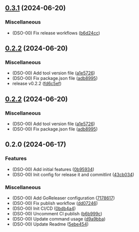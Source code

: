 

## [0.3.1](https://github.com/gbh-tech/github-pr-commenter/compare/v0.3.0...v0.3.1) (2024-06-20)


### Miscellaneous

* (DSO-00) Fix release workflows ([b6d24cc](https://github.com/gbh-tech/github-pr-commenter/commit/b6d24cce54fea5cd07c73c1edb0a3a972b200fed))

## [0.2.2](https://github.com/gbh-tech/github-pr-commenter/compare/v0.3.0...v0.3.1) (2024-06-20)


### Miscellaneous

* (DSO-00) Add tool version file ([a1e5726](https://github.com/gbh-tech/github-pr-commenter/commit/a1e57263259a5905a708cabdf7a15fcb425902cb))
* (DSO-00) Fix package.json file ([adb8995](https://github.com/gbh-tech/github-pr-commenter/commit/adb8995b3d5226a9ac71dc9d4c1a810888dc4a84))
* release v0.2.2 ([fd6c5ef](https://github.com/gbh-tech/github-pr-commenter/commit/fd6c5ef0af3744a2ee7e7dc301c621e8d04087a3))

## [0.2.2](https://github.com/gbh-tech/github-pr-commenter/compare/v0.3.0...v0.2.2) (2024-06-20)


### Miscellaneous

* (DSO-00) Add tool version file ([a1e5726](https://github.com/gbh-tech/github-pr-commenter/commit/a1e57263259a5905a708cabdf7a15fcb425902cb))
* (DSO-00) Fix package.json file ([adb8995](https://github.com/gbh-tech/github-pr-commenter/commit/adb8995b3d5226a9ac71dc9d4c1a810888dc4a84))

## 0.2.0 (2024-06-17)


### Features

* (DSO-00) Add initial features ([0b95934](https://github.com/gbh-tech/github-pr-commenter/commit/0b9593499fcdfc13aa9d7c96b4822c104e77fcc2))
* (DSO-00) Init config for release it and commitlint ([43cb034](https://github.com/gbh-tech/github-pr-commenter/commit/43cb034f01ebc36f3d3b0b94cd48b1d965d8bcc9))


### Miscellaneous

* (DSO-00) Add GoReleaser configuration ([7178617](https://github.com/gbh-tech/github-pr-commenter/commit/71786173ab4f0a4098bb21d95773ddf199d7a74e))
* (DSO-00) Fix publish workflow ([dd07246](https://github.com/gbh-tech/github-pr-commenter/commit/dd0724604eb816e996639eaaf7e5d5535e0f35f4))
* (DSO-00) Init CI/CD ([0bdb4a4](https://github.com/gbh-tech/github-pr-commenter/commit/0bdb4a4c14df5feb9347341baed9dabdbeb23aaf))
* (DSO-00) Uncomment CI publish ([b6b999c](https://github.com/gbh-tech/github-pr-commenter/commit/b6b999c19f8f5313699654cb42b8fa60d54dd3dd))
* (DSO-00) Update command usage ([d9a9bba](https://github.com/gbh-tech/github-pr-commenter/commit/d9a9bba6856eacfc93891f9a7eb7ed2cc31ce6ad))
* (DSO-00) Update Readme ([5ebe454](https://github.com/gbh-tech/github-pr-commenter/commit/5ebe454ef58ae2b1cd01ca3fd4c54db4364724b9))
